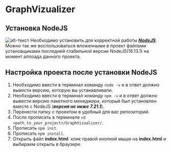 # GraphVizualizer
## Установка NodeJS
![alt-текст](https://nodejs.org/static/images/logo.svg "NodeJS logo")
Необходимо установить для корректной работы **_[NodeJS](https://nodejs.org/en/download/)_**. Можно так же воспользоваться вложенными в проект файлами установщиками последней стабильной версии NodeJS(16.13.1) на момент аплоада данного проекта. 
## Настройка проекта после установки NodeJS
1. Необходимо ввести в терминал команду `node -v` и в ответ должно вывести версию, которую вы устанавливали. 
2. Необходимо ввести в терминал команду `npm -v` и в ответ должно вывести версию пакетного менеджера, который был установлен вместе с NodeJS (**_версия не ниже 7.21.1_**).
3. Перенести папку с проектом в удобный для вас репозиторий.
4. После прописать в терминале `cd <path_to_your_project>/GraphVizualizer/`.
5. Прописать `npm init`.
6. Прописать `npm install`.
7. Открыть файл **index.html**: клик правой кнопкой мыши на **index.html** и выбираем открыть в браузере.
